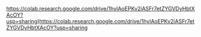 https://colab.research.google.com/drive/1hylAoEPKv2iASFr7etZYGVDyHbtXAcOY?usp=sharing)https://colab.research.google.com/drive/1hylAoEPKv2iASFr7etZYGVDyHbtXAcOY?usp=sharing
